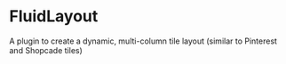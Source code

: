 FluidLayout
===========

A plugin to create a dynamic, multi-column tile layout (similar to Pinterest and Shopcade tiles)